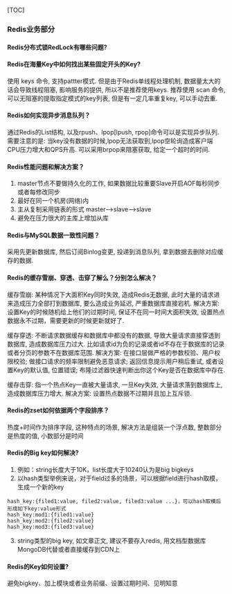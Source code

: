 [TOC]

### Redis业务部分

#### Redis分布式锁RedLock有哪些问题?

#### Redis在海量Key中如何找出某些固定开头的Key?

使用 keys 命令, 支持pattter模式.  但是由于Redis单线程处理机制, 数据量太大的话会导致线程阻塞, 影响服务的提供, 所以不是推荐使用keys.  推荐使用 scan 命令, 可以无阻塞的提取指定模式的key列表, 但是有一定几率重复key, 可以手动去重. 

#### Redis如何实现异步消息队列？

通过Redis的List结构, 以及rpush、lpop[lpush, rpop]命令可以是实现异步队列. 需要注意的是: 当key没有数据的时候,lpop无法获取到,lpop空轮询造成客户端CPU压力增大和QPS升高. 可以采用brpop来阻塞获取, 给定一个超时的时间. 

#### Redis性能问题和解决方案？

1.  master节点不要做持久化的工作, 如果数据比较重要Slave开启AOF每秒同步或者每修改同步
2.  最好在同一个机房(网络)内
3.  主从复制采用链表的形式 master——>slave——>slave
4.  避免在压力很大的主库上增加从库

#### Redis与MySQL数据一致性问题？

采用先更新数据库, 然后订阅Binlog变更, 投递到消息队列, 拿到数据去删除对应缓存的数据. 

#### Redis的缓存雪崩、穿透、击穿了解么？分别怎么解决？

缓存雪崩: 某种情况下大面积Key同时失效, 造成Redis无数据, 此时大量的请求进来造成压力全部打到数据库, 要么造成业务延迟, 严重数据库直接宕机.  解决方案: 设置Key的时候随机给上他们的过期时间, 保证不在同一时间大面积失效, 设置热点数据永不过期，需要更新的时候更新就好了. 

缓存穿透: 不断请求数据缓存和数据库中都没有的数据, 导致大量请求直接穿透到数据库, 造成数据库压力过大. 比如请求id为负的记录或者id不存在于数据库的记录或者分页的参数不在数据库范围.  解决方案: 在接口层做严格的参数校验、用户权限校验; 做接口请求的频率限制避免恶意请求; 返回信息提示用户稍后重试, 或者设置Key的默认值, 位置错误; 布隆过滤器快速判断出你这个Key是否在数据库中存在. 

缓存击穿: 指一个热点Key一直被大量请求, 一旦Key失效, 大量请求落到数据库上, 造成数据库压力增大. 解决方案: 设置热点数据不过期并且加上互斥锁. 

#### Redis的zset如何依据两个字段排序？

热度+时间作为排序字段, 这种特点的场景, 解决方法是组装一个浮点数, 整数部分是热度的值, 小数部分是时间

#### Redis的Big key如何解决?

1.  例如：string长度大于10K，list长度大于10240认为是big bigkeys
2.  以hash类型举例来说，对于field过多的场景，可以根据field进行hash取模，生成一个新的key

~~~
hash_key:{filed1:value, filed2:value, filed3:value ...}，可以hash取模后形成如下key:value形式
hash_key:mod1:{filed1:value}
hash_key:mod2:{filed2:value}
hash_key:mod3:{filed3:value}
~~~

3.  string类型的big key, 如文章正文, 建议不要存入redis, 用文档型数据库MongoDB代替或者直接缓存到CDN上

#### Redis的Key如何设置?

避免bigkey、加上模块或者业务前缀、设置过期时间、见明知意 
